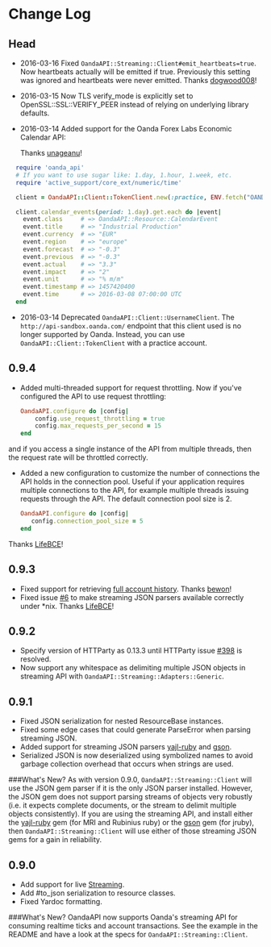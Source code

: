 # Change Log

## Head

* 2016-03-16 Fixed `OandaAPI::Streaming::Client#emit_heartbeats=true`. Now heartbeats actually will be emitted if true. Previously this setting was ignored and heartbeats were never emitted. Thanks [dogwood008](https://github.com/dogwood008)!

* 2016-03-15  Now TLS verify_mode is explicitly set to OpenSSL::SSL::VERIFY_PEER instead of relying on underlying library defaults.

* 2016-03-14  Added support for the Oanda Forex Labs Economic Calendar API:

  Thanks [unageanu](https://github.com/unageanu)!

```ruby
  require 'oanda_api'
  # If you want to use sugar like: 1.day, 1.hour, 1.week, etc.
  require 'active_support/core_ext/numeric/time'

  client = OandaAPI::Client::TokenClient.new(:practice, ENV.fetch("OANDA_PRACTICE_TOKEN"))

  client.calendar_events(period: 1.day).get.each do |event|
    event.class     # => OandaAPI::Resource::CalendarEvent
    event.title     # => "Industrial Production"
    event.currency  # => "EUR"
    event.region    # => "europe"
    event.forecast  # => "-0.3"
    event.previous  # => "-0.3"
    event.actual    # => "3.3"
    event.impact    # => "2"
    event.unit      # => "% m/m"
    event.timestamp # => 1457420400
    event.time      # => 2016-03-08 07:00:00 UTC
  end
```

* 2016-03-14 Deprecated `OandaAPI::Client::UsernameClient`. The `http://api-sandbox.oanda.com/` endpoint that this client used is no longer supported by Oanda. Instead, you can use `OandaAPI::Client::TokenClient` with a practice account.

## 0.9.4

* Added multi-threaded support for request throttling. Now if you've configured the API to use request throttling:

  ```ruby
  OandaAPI.configure do |config|
      config.use_request_throttling = true
      config.max_requests_per_second = 15
  end
  ```
and if you access a single instance of the API from multiple threads, then the request rate will be throttled correctly.

* Added a new configuration to customize the number of connections the API holds in the connection pool. Useful if your application requires multiple connections to the API, for example multiple threads issuing requests through the API. The default connection pool size is 2.

   ```ruby
   OandaAPI.configure do |config|
      config.connection_pool_size = 5
  end
   ```
Thanks [LifeBCE](https://github.com/lifeBCE)!

## 0.9.3

* Fixed support for retrieving [full account history](http://developer.oanda.com/rest-live/transaction-history/#getFullAccountHistory). Thanks [bewon](https://github.com/bewon)!
* Fixed issue [#6](https://github.com/nukeproof/oanda_api/issues/6) to make streaming JSON parsers available correctly under *nix. Thanks [LifeBCE](https://github.com/lifeBCE)!

## 0.9.2

 * Specify version of HTTParty as 0.13.3 until HTTParty issue [#398](https://github.com/jnunemaker/httparty/issues/398) is resolved.
 * Now support any whitespace as delimiting multiple JSON objects in streaming API with `OandaAPI::Streaming::Adapters::Generic`.

## 0.9.1

 * Fixed JSON serialization for nested ResourceBase instances.
 * Fixed some edge cases that could generate ParseError when parsing streaming JSON.
 * Added support for streaming JSON parsers [yajl-ruby](https://github.com/brianmario/yajl-ruby) and [gson](https://github.com/avsej/gson.rb).
 * Serialized JSON is now deserialized using symbolized names to avoid garbage collection overhead that occurs when strings are used.

###What's New?
As with version 0.9.0, `OandaAPI::Streaming::Client` will use the JSON gem parser if it is the only JSON parser installed. However, the JSON gem does not support parsing streams of objects very robustly (i.e. it expects complete documents, or the stream to delimit multiple objects consistently). If you are using the streaming API, and install either the [yajl-ruby](https://github.com/brianmario/yajl-ruby) gem (for MRI and Rubinius ruby) or the [gson](https://github.com/avsej/gson.rb) gem (for jruby), then `OandaAPI::Streaming::Client` will use either of those streaming JSON gems for a gain in reliability.

## 0.9.0

 * Add support for live [Streaming](http://developer.oanda.com/rest-live/streaming/).
 * Add #to_json serialization to resource classes.
 * Fixed Yardoc formatting.

###What's New?
OandaAPI now supports Oanda's streaming API for consuming realtime ticks and account transactions. See the example in the README and have a look at the specs for `OandaAPI::Streaming::Client`.
